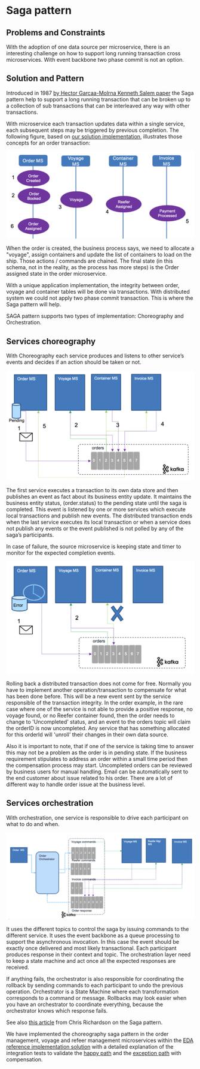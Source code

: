 
# Saga pattern

## Problems and Constraints

With the adoption of one data source per microservice, there is an interesting challenge on how to support long running transaction cross microservices. With event backbone two phase commit is not an option. 

## Solution and Pattern

Introduced in 1987 [by Hector Garcaa-Molrna Kenneth Salem paper](https://www.cs.cornell.edu/andru/cs711/2002fa/reading/sagas.pdf) the Saga pattern help to support a long running transaction that can be broken up to a collection of sub transactions that can be interleaved any way with other transactions.

With microservice each transaction updates data within a single service, each subsequent steps may be triggered by previous completion. The following figure, based on [our solution implementation](https://ibm-cloud-architecture.github.io/refarch-kc), illustrates those concepts for an order transaction:

![](images/saga-ctx.png)

When the order is created, the business process says, we need to allocate a "voyage", assign containers and update the list of containers to load on the ship. Those actions / commands are chained. The final state (in this schema, not in the reality, as the process has more steps) is the Order assigned state in the order microservice.

With a unique application implementation, the integrity between order, voyage and container tables will be done via transactions. With distributed system we could not apply two phase commit transaction. This is where the Saga pattern will help.

SAGA pattern supports two types of implementation: Choreography and Orchestration. 

## Services choreography

With Choreography each service produces and listens to other service’s events and decides if an action should be taken or not.

![](images/saga-choreo.png)

The first service executes a transaction to its own data store and then publishes an event as fact about its business entity update. It maintains the business entity status, (order.status) to the pending state until the saga is completed. This event is listened by one or more services which execute local transactions and publish new events.
The distributed transaction ends when the last service executes its local transaction or when a service does not publish any events or the event published is not polled by any of the saga’s participants.

In case of failure, the source microservice is keeping state and timer to monitor for the expected completion events.

![](images/saga-choreo-fail.png)

Rolling back a distributed transaction does not come for free. Normally you have to implement another operation/transaction to compensate for what has been done before. This will be a new event sent by the service responsible of the transaction integrity. In the order example, in the rare case where one of the service is not able to provide a positive response, no voyage found, or no Reefer container found, then the order needs to change to 'Uncompleted' status, and an event to the orders topic will claim the orderID is now uncompleted. Any service that has something allocated for this orderId will 'unroll' their changes in their own data source.

Also it is important to note, that if one of the service is taking time to answer this may not be a problem as the order is in pending state. If the business requirement stipulates to address an order within a small time period then the compensation process may start. Uncompleted orders can be reviewed by business users for manual handling. Email can be automatically sent to the end customer about issue related to his order. There are a lot of different way to handle order issue at the business level. 

## Services orchestration

With orchestration, one service is responsible to drive each participant on what to do and when.

![](images/saga-ochestration.png)

It uses the different topics to control the saga by issuing commands to the different service. It uses the event backbone as a queue processing to support the asynchronous invocation. In this case the event should be exactly once delivered and most likely transactional. Each participant produces response in their context and topic. The orchestration layer need to keep a state machine and act once all the expected responses are received.  

If anything fails, the orchestrator is also responsible for coordinating the rollback by sending commands to each participant to undo the previous operation.
Orchestrator is a State Machine where each transformation corresponds to a command or message.
Rollbacks may look easier when you have an orchestrator to coordinate everything, because the orchestrator knows which response fails.

See also [this article](https://microservices.io/patterns/data/saga.html) from Chris Richardson on the Saga pattern.

We have implemented the choreography saga pattern in the order management, voyage and refeer management microservices within the [EDA reference implementation solution](https://ibm-cloud-architecture.github.io/refarch-kc/deployments/reposlist/) with a detailed explanation of the integration tests to validate the [happy path](https://ibm-cloud-architecture.github.io/refarch-kc/itg-tests/happy-path/happy_path/) and the [exception path](https://ibm-cloud-architecture.github.io/refarch-kc/itg-tests/saga/saga/) with compensation.

